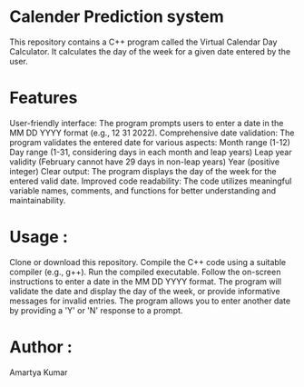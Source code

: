 # Calender Prediction system 
This repository contains a C++ program called the Virtual Calendar Day Calculator. It calculates the day of the week for a given date entered by the user.

# Features
User-friendly interface: The program prompts users to enter a date in the MM DD YYYY format (e.g., 12 31 2022).
Comprehensive date validation: The program validates the entered date for various aspects:
Month range (1-12)
Day range (1-31, considering days in each month and leap years)
Leap year validity (February cannot have 29 days in non-leap years)
Year (positive integer)
Clear output: The program displays the day of the week for the entered valid date.
Improved code readability: The code utilizes meaningful variable names, comments, and functions for better understanding and maintainability.
# Usage : 
Clone or download this repository.
Compile the C++ code using a suitable compiler (e.g., g++).
Run the compiled executable.
Follow the on-screen instructions to enter a date in the MM DD YYYY format.
The program will validate the date and display the day of the week, or provide informative messages for invalid entries.
The program allows you to enter another date by providing a 'Y' or 'N' response to a prompt.
# Author : 
Amartya Kumar

